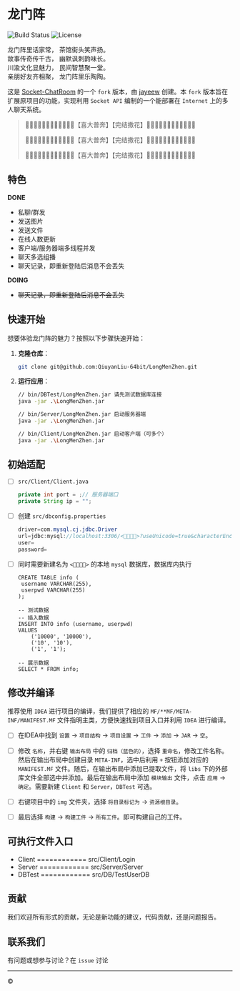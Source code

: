 # 龙门阵

![Build Status](https://img.shields.io/badge/build-passing-brightgreen) ![License](https://img.shields.io/badge/license-MIT-blue)

龙门阵里话家常，  茶馆街头笑声扬。  
故事传奇传千古，  幽默讽刺韵味长。  
川渝文化显魅力，  民间智慧聚一堂。  
亲朋好友齐相聚，  龙门阵里乐陶陶。

这是 [Socket-ChatRoom](https://github.com/jayeew/Socket-ChatRoom) 的一个 `fork` 版本，由 [jayeew](https://github.com/jayeew) 创建。本 `fork` 版本旨在扩展原项目的功能，实现利用 `Socket API` 编制的一个能部署在 `Internet` 上的多人聊天系统。

> 🚀🚀🚀🚀🚀🚀🚀🚀🚀🚀🚀🎉【喜大普奔】【完结撒花】🎉🚀🚀🚀🚀🚀🚀🚀🚀🚀🚀🚀
> 
> 🚀🚀🚀🚀🚀🚀🚀🚀🚀🚀🚀🎉【喜大普奔】【完结撒花】🎉🚀🚀🚀🚀🚀🚀🚀🚀🚀🚀🚀
>
> 🚀🚀🚀🚀🚀🚀🚀🚀🚀🚀🚀🎉【喜大普奔】【完结撒花】🎉🚀🚀🚀🚀🚀🚀🚀🚀🚀🚀🚀

## 特色

**DONE**

- 私聊/群发
- 发送图片
- 发送文件
- 在线人数更新
- 客户端/服务器端多线程并发
- 聊天多选组播
- 聊天记录，即重新登陆后消息不会丢失

**DOING**

- ~~聊天记录，即重新登陆后消息不会丢失~~

## 快速开始

想要体验龙门阵的魅力？按照以下步骤快速开始：

1. **克隆仓库**：

   ```bash
   git clone git@github.com:QiuyanLiu-64bit/LongMenZhen.git
   ```
2. **运行应用**：

   ```bash
   // bin/DBTest/LongMenZhen.jar 请先测试数据库连接
   java -jar .\LongMenZhen.jar

   // bin/Server/LongMenZhen.jar 启动服务器端
   java -jar .\LongMenZhen.jar
   
   // bin/Client/LongMenZhen.jar 启动客户端（可多个）
   java -jar .\LongMenZhen.jar
   ```

## 初始适配

- [ ] `src/Client/Client.java`

    ```java
    private int port = ;// 服务器端口
    private String ip = "";
    ```
- [ ] 创建 `src/dbconfig.properties`

    ```java
    driver=com.mysql.cj.jdbc.Driver
    url=jdbc:mysql://localhost:3306/<👀👀👀👀>?useUnicode=true&characterEncoding=utf-8&useSSL=false
    user=
    password=
    ```
- [ ] 同时需要新建名为 `<👀👀👀👀>` 的本地 `mysql` 数据库，数据库内执行

   ```mysql
   CREATE TABLE info (
    username VARCHAR(255),
    userpwd VARCHAR(255)
   );
   
   -- 测试数据
   -- 插入数据
   INSERT INTO info (username, userpwd)
   VALUES
       ('10000', '10000'),
       ('10', '10'),
       ('1', '1');

   -- 展示数据
   SELECT * FROM info;
   ```

## 修改并编译

推荐使用 `IDEA` 进行项目的编译，我们提供了相应的 `MF/**MF/META-INF/MANIFEST.MF` 文件指明主类，方便快速找到项目入口并利用 `IDEA` 进行编译。

- [ ] 在IDEA中找到 `设置` -> `项目结构` -> `项目设置` -> `工件` -> `添加` -> `JAR` -> `空`。

- [ ] 修改 `名称`，并右键 `输出布局` 中的 `归档（蓝色的）`，选择 `重命名`，修改工件名称。然后在输出布局中创建目录 `META-INF`，选中后利用 `+` 按钮添加对应的 `MANIFEST.MF` 文件。随后，在输出布局中添加已提取文件，将 `libs` 下的外部库文件全部选中并添加。最后在输出布局中添加 `模块输出` 文件，点击 `应用` -> `确定`。需要新建 `Client` 和 `Server`，`DBTest` 可选。

- [ ] 右键项目中的 `img` 文件夹，选择 `将目录标记为` -> `资源根目录`。

- [ ] 最后选择 `构建` -> `构建工件` -> `所有工件`。即可构建自己的工件。

## 可执行文件入口

- Client   ============   src/Client/Login
- Server   ============   src/Server/Server
- DBTest   ============   src/DB/TestUserDB

## 贡献

我们欢迎所有形式的贡献，无论是新功能的建议，代码贡献，还是问题报告。

## 联系我们

有问题或想参与讨论？在 `issue` 讨论

---

© 
